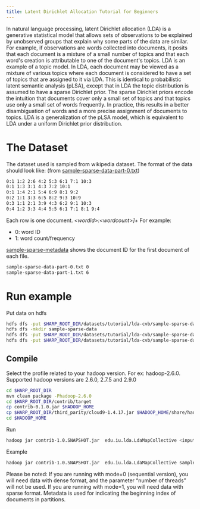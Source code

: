 ```yaml
---
title: Latent Dirichlet Allocation Tutorial for Beginners
---
```


In natural language processing, latent Dirichlet allocation (LDA) is a generative statistical model that allows sets of observations to be explained by unobserved groups that explain why some parts of the data are similar. For example, if observations are words collected into documents, it posits that each document is a mixture of a small number of topics and that each word's creation is attributable to one of the document's topics. LDA is an example of a topic model. In LDA, each document may be viewed as a mixture of various topics where each document is considered to have a set of topics that are assigned to it via LDA. This is identical to probabilistic latent semantic analysis (pLSA), except that in LDA the topic distribution is assumed to have a sparse Dirichlet prior. The sparse Dirichlet priors encode the intuition that documents cover only a small set of topics and that topics use only a small set of words frequently. In practice, this results in a better disambiguation of words and a more precise assignment of documents to topics. LDA is a generalization of the pLSA model, which is equivalent to LDA under a uniform Dirichlet prior distribution.



# **The Dataset**

The dataset used is sampled from wikipedia dataset.
The format of the data should look like: (from [sample-sparse-data-part-0.txt](https://github.com/DSC-SPIDAL/harp/blob/master/datasets/tutorial/lda-cvb/sample-sparse-data/sample-sparse-data-part-0.txt))
```bash
0:1 1:2 2:6 4:2 5:3 6:1 7:1 10:3
0:1 1:3 3:1 4:3 7:2 10:1
0:1 1:4 2:1 5:4 6:9 8:1 9:2
0:2 1:1 3:3 6:5 8:2 9:3 10:9
0:3 1:1 2:1 3:9 4:3 6:2 9:1 10:3
0:4 1:2 3:3 4:4 5:5 6:1 7:1 8:1 9:4
```

Each row is one document. 
*\<wordid\>:\<wordcount\>]+*
For example: 
- 0: word ID
- 1: word count/frequency

[sample-sparse-metadata](https://github.com/DSC-SPIDAL/harp/blob/master/datasets/tutorial/lda-cvb/sample-sparse-data/sample-sparse-metadata) shows the document ID for the first document of each file. 
```bash
sample-sparse-data-part-0.txt 0
sample-sparse-data-part-1.txt 6
```

# Run example

Put data on hdfs
```bash
hdfs dfs -put $HARP_ROOT_DIR/datasets/tutorial/lda-cvb/sample-sparse-data/sample-sparse-metadata .
hdfs dfs -mkdir sample-sparse-data
hdfs dfs -put $HARP_ROOT_DIR/datasets/tutorial/lda-cvb/sample-sparse-data/sample-sparse-data-part-1.txt sample-sparse-data
hdfs dfs -put $HARP_ROOT_DIR/datasets/tutorial/lda-cvb/sample-sparse-data/sample-sparse-data-part-0.txt sample-sparse-data
```

## Compile

Select the profile related to your hadoop version. For ex: hadoop-2.6.0. Supported hadoop versions are 2.6.0, 2.7.5 and 2.9.0
```bash
cd $HARP_ROOT_DIR
mvn clean package -Phadoop-2.6.0
cd $HARP_ROOT_DIR/contrib/target
cp contrib-0.1.0.jar $HADOOP_HOME
cp $HARP_ROOT_DIR/third_parity/cloud9-1.4.17.jar $HADOOP_HOME/share/hadoop/mapreduce
cd $HADOOP_HOME
```
Run
```bash
hadoop jar contrib-1.0.SNAPSHOT.jar  edu.iu.lda.LdaMapCollective <input dir>  <metafile>  <output dir> <number of terms> <number of topics> <number of docs> <number of MapTasks> <number of iterations> <number of threads> <mode, 1=multithreading>
```
Example
```bash
hadoop jar contrib-1.0.SNAPSHOT.jar  edu.iu.lda.LdaMapCollective sample-sparse-data sample-sparse-metadata  sample-sparse-output 11 2 12 2 5 4 1
```
Please be noted:
If you are running with mode=0 (sequential version), you will need data with dense format, and the parameter “number of threads” will not be used. If you are running with mode=1, you will need data with sparse format.
Metadata is used for indicating the beginning index of documents in partitions.


